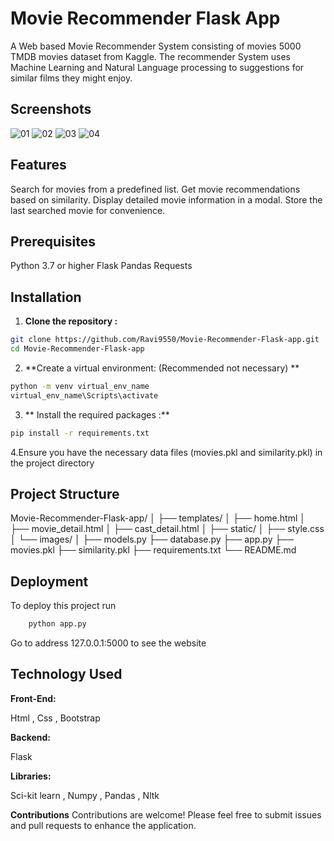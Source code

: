 #                                                                                    Movie Recommender Flask App

A Web based Movie Recommender System consisting of movies 5000 TMDB movies dataset from Kaggle. 
The recommender System uses Machine Learning and Natural Language processing to suggestions for similar films they might enjoy.




## Screenshots 
![01](https://github.com/Ravi9550/Movie-Recommender-Flask-app/assets/107767414/4079a549-fcc2-44ac-a799-8452e1e7a8f6)
![02](https://github.com/Ravi9550/Movie-Recommender-Flask-app/assets/107767414/7a791044-81fb-44b1-8ea2-7b15295fe564)
![03](https://github.com/Ravi9550/Movie-Recommender-Flask-app/assets/107767414/2656c0fc-880f-4563-9f82-0718eaab6357)
![04](https://github.com/Ravi9550/Movie-Recommender-Flask-app/assets/107767414/be1f8566-d170-4cf2-8d0e-ecd5e0fdd9f3)




## Features
Search for movies from a predefined list.
Get movie recommendations based on similarity.
Display detailed movie information in a modal.
Store the last searched movie for convenience.


## Prerequisites
Python 3.7 or higher
Flask
Pandas
Requests


## Installation
1. **Clone the repository :**
   
```bash
git clone https://github.com/Ravi9550/Movie-Recommender-Flask-app.git
cd Movie-Recommender-Flask-app
```
2. **Create a virtual environment: (Recommended not necessary) **
```bash
python -m venv virtual_env_name
virtual_env_name\Scripts\activate
```
3. ** Install the required packages :**
```bash
pip install -r requirements.txt
```
4.Ensure you have the necessary data files (movies.pkl and similarity.pkl) in the project directory


## Project Structure 

Movie-Recommender-Flask-app/
│
├── templates/
│   ├── home.html
│   ├── movie_detail.html
│   ├── cast_detail.html
│
├── static/
│   ├── style.css
│   └── images/
│
├── models.py
├── database.py
├── app.py
├── movies.pkl
├── similarity.pkl
├── requirements.txt
└── README.md

## Deployment

To deploy this project run

```bash
    python app.py
```

Go to address 127.0.0.1:5000 to see the website

## Technology Used

**Front-End:**

Html , Css , Bootstrap

**Backend:** 

Flask


**Libraries:** 

Sci-kit learn , Numpy , Pandas , Nltk

**Contributions**
Contributions are welcome! Please feel free to submit issues and pull requests to enhance the application.

